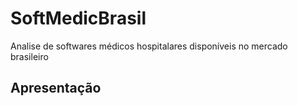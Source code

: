 # SoftMedicBrasil
Analise de softwares médicos hospitalares disponíveis no mercado brasileiro
 ## Apresentação